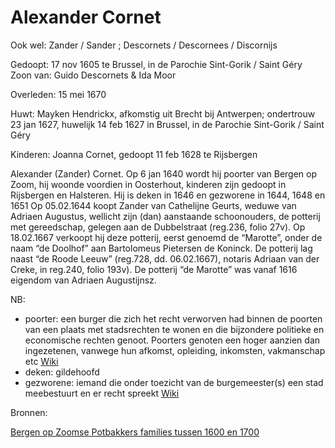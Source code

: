 # Alexander Cornet
Ook wel: Zander / Sander ; Descornets / Descornees / Discornijs

Gedoopt: 17 nov 1605 te Brussel, in de Parochie Sint-Gorik / Saint Géry
Zoon van: Guido Descornets & Ida Moor

Overleden: 15 mei 1670

Huwt: Mayken Hendrickx, afkomstig uit Brecht bij Antwerpen; ondertrouw 23 jan 1627, huwelijk 14 feb 1627 in Brussel, in de Parochie Sint-Gorik / Saint Géry

Kinderen:
Joanna Cornet, gedoopt 11 feb 1628 te Rijsbergen



Alexander (Zander) Cornet. 
Op 6 jan 1640 wordt hij poorter van Bergen op Zoom, hij woonde voordien in Oosterhout, kinderen zijn gedoopt in Rijsbergen en Halsteren. 
Hij is deken in 1646 en gezworene in 1644, 1648 en 1651
Op 05.02.1644 koopt Zander van Cathelijne Geurts, weduwe van Adriaen Augustus, wellicht zijn (dan) aanstaande schoonouders, de potterij met gereedschap, gelegen aan de Dubbelstraat (reg.236, folio 27v). 
Op 18.02.1667 verkoopt hij deze potterij, eerst genoemd de “Marotte”, onder de naam “de Doolhof” aan Bartolomeus Pietersen de Koninck. De potterij lag naast “de Roode Leeuw” (reg.728, dd. 06.02.1667), notaris Adriaan van der Creke, in reg.240, folio 193v). De potterij “de Marotte” was vanaf 1616 eigendom van Adriaen Augustijnsz.

NB:
* poorter: een burger die zich het recht verworven had binnen de poorten van een plaats met stadsrechten te wonen en die bijzondere politieke en economische rechten genoot. Poorters genoten  een hoger aanzien dan ingezetenen, vanwege hun afkomst, opleiding, inkomsten, vakmanschap etc [Wiki](https://nl.wikipedia.org/wiki/Poorter)
* deken: gildehoofd
* gezworene: iemand die onder toezicht van de burgemeester(s) een stad meebestuurt en er recht spreekt [Wiki](https://nl.wikipedia.org/wiki/Gezworene_(stadsbestuur))

Bronnen:

[Bergen op Zoomse Potbakkers families tussen 1600 en 1700](https://www.geschiedkundigekringboz.nl/site/wp-content/uploads/2020/06/Bergen-op-Zoomse-Potbakkers-families-tussen-1600-en-1700.pdf)
